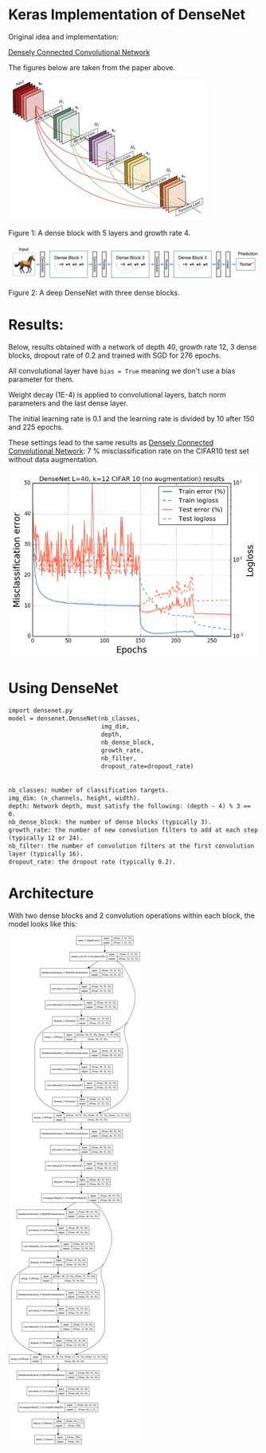 # Keras Implementation of DenseNet

Original idea and implementation:

[Densely Connected Convolutional Network](http://arxiv.org/abs/1608.06993)

The figures below are taken from the paper above.

![Dense block](./figures/dense_block.jpg)

Figure 1: A dense block with 5 layers and growth rate 4.

![Model scheme](./figures/densenet_scheme.jpg)


Figure 2: A deep DenseNet with three dense blocks. 

# Results:

Below, results obtained with a network of depth 40, growth rate 12, 3 dense blocks, dropout rate of 0.2 and trained with SGD for 276 epochs.

All convolutional layer have `bias = True` meaning we don't use a bias parameter for them.

Weight decay (1E-4) is applied to convolutional layers, batch norm parameters and the last dense layer.

The initial learning rate is 0.1 and the learning rate is divided by 10 after 150 and 225 epochs.

These settings lead to the same results as [Densely Connected Convolutional Network](http://arxiv.org/abs/1608.06993): 7 % misclassification rate on the CIFAR10 test set without data augmentation.

![Model scheme](./figures/cifar10_results.png)

# Using DenseNet

    import densenet.py
    model = densenet.DenseNet(nb_classes,
                              img_dim,
                              depth,
                              nb_dense_block,
                              growth_rate,
                              nb_filter,
                              dropout_rate=dropout_rate)


    nb_classes: number of classification targets.
    img_dim: (n_channels, height, width).
    depth: Network depth, must satisfy the following: (depth - 4) % 3 == 0.
    nb_dense_block: the number of dense blocks (typically 3).
    growth_rate: the number of new convolution filters to add at each step (typically 12 or 24).
    nb_filter: the number of convolution filters at the first convolution layer (typically 16).
    dropout_rate: the dropout rate (typically 0.2).


# Architecture

With two dense blocks and 2 convolution operations within each block, the model looks like this:

![Model archi](./figures/densenet_archi.png)

